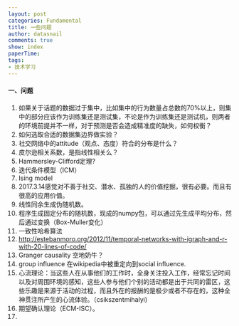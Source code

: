 ```yaml
---
layout: post
categories: Fundamental
title: 一些问题
author: datasnail
comments: true
show: index
paperTime:
tags:
- 技术学习
---
```



#### **一、问题**

1. 如果关于话题的数据过于集中，比如集中的行为数量占总数的70%以上，则集中的部分应该作为训练集还是测试集，不论是作为训练集还是测试机，则两者的环境前提并不一样，对于预测是否会造成精准度的缺失，如何权衡？
2. 如何选取合适的数据集边界做实验？
3. 社交网络中的attitude（观点、态度）符合的分布是什么？
4. 皮尔逊相关系数，是指线性相关么？
5. Hammersley-Clifford定理?
6. 迭代条件模型（ICM）
7. Ising model
8. 2017.3.14感觉对不善于社交、潜水、孤独的人的价值挖掘，很有必要。而且有很高的应用价值。
9. 线性同余生成伪随机数。
10. 程序生成固定分布的随机数，现成的numpy包，可以通过先生成平均分布，然后通过变换（Box-Muller变化）
11. 一致性哈希算法
12. http://estebanmoro.org/2012/11/temporal-networks-with-igraph-and-r-with-20-lines-of-code/
13. Granger causality 空地奶牛？
14. group influence 在wikipedia中被重定向到social influence.
15. 心流理论：当这些人在从事他们的工作时，全身关注投入工作，经常忘记时间以及对周围环境的感知，这些人参与他们个别的活动都是出于共同的雷区，这些乐趣是来源于活动的过程，而且外在的报酬的是极少或者不存在的，这种全神贯注所产生的心流体验。（csikszentmihalyi)
16. 期望确认理论（ECM-ISC）。
17. 